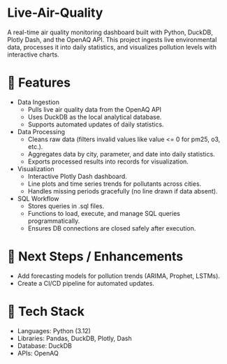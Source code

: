 # Live-Air-Quality

A real-time air quality monitoring dashboard built with Python, DuckDB, Plotly Dash, and the OpenAQ API.
This project ingests live environmental data, processes it into daily statistics, and visualizes pollution levels with interactive charts.

# 🚀 Features

- Data Ingestion
    - Pulls live air quality data from the OpenAQ API
    - Uses DuckDB as the local analytical database.
    - Supports automated updates of daily statistics.
- Data Processing
    - Cleans raw data (filters invalid values like value <= 0 for pm25, o3, etc.).
    - Aggregates data by city, parameter, and date into daily statistics.
    - Exports processed results into records for visualization.
- Visualization
    - Interactive Plotly Dash dashboard.
    - Line plots and time series trends for pollutants across cities.
    - Handles missing periods gracefully (no line drawn if data absent).
- SQL Workflow
    - Stores queries in .sql files.
    - Functions to load, execute, and manage SQL queries programmatically.
    - Ensures DB connections are closed safely after execution.

# 🔮 Next Steps / Enhancements

- Add forecasting models for pollution trends (ARIMA, Prophet, LSTMs).
- Create a CI/CD pipeline for automated updates.

# 📌 Tech Stack

- Languages: Python (3.12)
- Libraries: Pandas, DuckDB, Plotly, Dash
- Database: DuckDB
- APIs: OpenAQ
